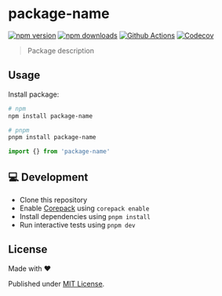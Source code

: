 # package-name

[![npm version][npm-version-src]][npm-version-href]
[![npm downloads][npm-downloads-src]][npm-downloads-href]
[![Github Actions][github-actions-src]][github-actions-href]
[![Codecov][codecov-src]][codecov-href]

> Package description

## Usage

Install package:

```sh
# npm
npm install package-name

# pnpm
pnpm install package-name
```

```js
import {} from 'package-name'
```

## 💻 Development

- Clone this repository
- Enable [Corepack](https://github.com/nodejs/corepack) using `corepack enable`
- Install dependencies using `pnpm install`
- Run interactive tests using `pnpm dev`

## License

Made with ❤️

Published under [MIT License](./LICENCE).

<!-- Badges -->

[npm-version-src]: https://img.shields.io/npm/v/package-name?style=flat-square
[npm-version-href]: https://npmjs.com/package/package-name
[npm-downloads-src]: https://img.shields.io/npm/dm/package-name?style=flat-square
[npm-downloads-href]: https://npmjs.com/package/package-name
[github-actions-src]: https://img.shields.io/github/workflow/status/danielroe/package-name/ci/main?style=flat-square
[github-actions-href]: https://github.com/danielroe/package-name/actions?query=workflow%3Aci
[codecov-src]: https://img.shields.io/codecov/c/gh/danielroe/package-name/main?style=flat-square
[codecov-href]: https://codecov.io/gh/danielroe/package-name
